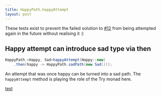 ```yaml
---
title: HappyPath.happyAttempt
layout: post
---
```

These tests exist to prevent the failed solution to <a href="https://github.com/theangrydev/business-flows/issues/12">#12</a>
from being attempted again in the future without realising it :)

## Happy attempt can introduce sad type via then
```java
HappyPath.<Happy, Sad>happyAttempt(Happy::new)
    .then(happy -> HappyPath.sadPath(new Sad()));
```
An attempt that was once happy can be turned into a sad path.
The `happyAttempt` method is playing the role of the Try monad here.

[test](https://oss.sonatype.org/service/local/repositories/releases/archive/io/github/theangrydev/business-flows/10.1.0/business-flows-10.1.0-javadoc.jar/!/io/github/theangrydev/businessflows/HappyPath.html#happyAttempt-io.github.theangrydev.businessflows.Attempt-)